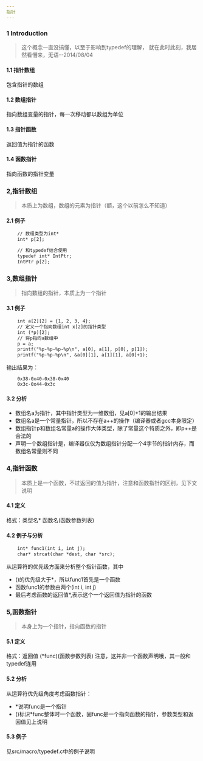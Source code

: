 ```yaml
---
指针
---
```



### 1 Introduction
> 这个概念一直没搞懂，以至于影响到typedef的理解，
就在此时此刻，我居然看懵来，无语--2014/08/04
#### 1.1 指针数组
包含指针的数组
#### 1.2 数组指针
指向数组变量的指针，每一次移动都以数组为单位
#### 1.3 指针函数
返回值为指针的函数
#### 1.4 函数指针
指向函数的指针变量


### 2,指针数组
> 本质上为数组，数组的元素为指针（额，这个以前怎么不知道）

#### 2.1 例子
``` gcc
    // 数组类型为int*
    int* p[2];

    // 和typedef结合使用
    typedef int* IntPtr;
    IntPtr p[2];
```


### 3,数组指针
> 指向数组的指针，本质上为一个指针
#### 3.1 例子
```gcc
    int a[2][2] = {1, 2, 3, 4};
    // 定义一个指向数组int x[2]的指针类型
    int (*p)[2];
    // 将p指向a数组中
    p = a;
    printf("%p-%p-%p-%p\n", a[0], a[1], p[0], p[1]);
    printf("%p-%p-%p\n", &a[0][1], a[1][1], a[0]+1);
```
输出结果为：
```
    0x38-0x40-0x38-0x40
    0x3c-0x44-0x3c
```
#### 3.2 分析
- 数组名a为指针，其中指针类型为一维数组，见a[0]+1的输出结果
- 数组名a是一个常量指针，所以不存在a++的操作（编译器或者gcc本身限定）
- 数组指针p和数组名常量a的操作大体类型，除了常量这个特质之外，即p++是合法的
- 声明一个数组指针是，编译器仅仅为数组指针分配一个4字节的指针内存，而数组名常量则不同


### 4,指针函数
> 本质上是一个函数，不过返回的值为指针，注意和函数指针的区别，见下文说明

#### 4.1 定义
格式：类型名\* 函数名(函数参数列表)
#### 4.2 例子与分析
``` gcc
    int* func1(int i, int j);
    char* strcat(char *dest, char *src);
```
从运算符的优先级方面来分析整个指针函数，其中
- ()的优先级大于\*，所以func1首先是一个函数
- 函数func1的参数由两个(int i, int j)
- 最后考虑函数的返回值\*,表示这个一个返回值为指针的函数


### 5,函数指针
> 本身上为一个指针，指向函数的指针
#### 5.1 定义
格式：返回值 (\*func)(函数参数列表)
注意，这并非一个函数声明哦，其一般和typedef连用
#### 5.2 分析
从运算符优先级角度考虑函数指针：
- \*说明func是一个指针
- ()标识\*func整体时一个函数，固func是一个指向函数的指针，参数类型和返回值见上说明
#### 5.3 例子
见src/macro/typedef.c中的例子说明
